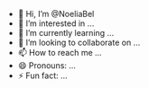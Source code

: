 
- 👋 Hi, I’m @NoeliaBel
- 👀 I’m interested in ...
- 🌱 I’m currently learning ...
- 💞️ I’m looking to collaborate on ...
- 📫 How to reach me ...
- 😄 Pronouns: ...
- ⚡ Fun fact: ...

<!---
NoeliaBel/NoeliaBel is a ✨ special ✨ repository because its `README.md` (this file) appears on your GitHub profile.
You can click the Preview link to take a look at your changes.
--->
